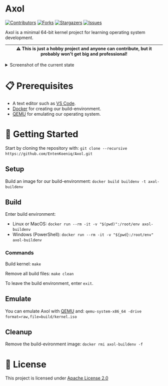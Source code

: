 # Axol
[![Contributors][contributors-shield]][contributors-url]
[![Forks][forks-shield]][forks-url]
[![Stargazers][stars-shield]][stars-url]
[![Issues][issues-shield]][issues-url]

Axol is a minimal 64-bit kernel project for learning operating system development.

| :warning: This is just a hobby project and anyone can contribute, but it probably won't get big and professional! |
| --- |

<details>
<summary>Screenshot of the current state</summary>
<br>
<p align="center">
  <img src="screenshot.png?raw=true" alt="QEMU screenshot"/>
</p>
</details>

# 📋 Prerequisites
- A text editor such as [VS Code](https://code.visualstudio.com/).
- [Docker](https://www.docker.com/) for creating our build-environment.
- [QEMU](https://www.qemu.org/) for emulating our operating system.

# 💾 Getting Started
Start by cloning the repository with:
`git clone --recursive https://github.com/EntenKoeniq/Axol.git`

## Setup
Build an image for our build-environment:
`docker build buildenv -t axol-buildenv`

## Build
Enter build environment:
- Linux or MacOS: `docker run --rm -it -v "$(pwd)":/root/env axol-buildenv`
- Windows (PowerShell): `docker run --rm -it -v "${pwd}:/root/env" axol-buildenv`

### Commands
Build kernel:
`make`

Remove all build files:
`make clean`

To leave the build environment, enter `exit`.

## Emulate
You can emulate Axol with [QEMU](https://www.qemu.org/) and:
`qemu-system-x86_64 -drive format=raw,file=build/kernel.iso`

## Cleanup
Remove the build-evironment image:
`docker rmi axol-buildenv -f`

# 📝 License
This project is licensed under [Apache License 2.0](https://github.com/EntenKoeniq/Axol/blob/main/LICENSE)

[contributors-shield]: https://img.shields.io/github/contributors/EntenKoeniq/Axol.svg?style=for-the-badge
[contributors-url]: https://github.com/EntenKoeniq/Axol/graphs/contributors
[forks-shield]: https://img.shields.io/github/forks/EntenKoeniq/Axol.svg?style=for-the-badge
[forks-url]: https://github.com/EntenKoeniq/Axol/network/members
[stars-shield]: https://img.shields.io/github/stars/EntenKoeniq/Axol.svg?style=for-the-badge
[stars-url]: https://github.com/EntenKoeniq/Axol/stargazers
[issues-shield]: https://img.shields.io/github/issues/EntenKoeniq/Axol.svg?style=for-the-badge
[issues-url]: https://github.com/EntenKoeniq/Axol/issues
